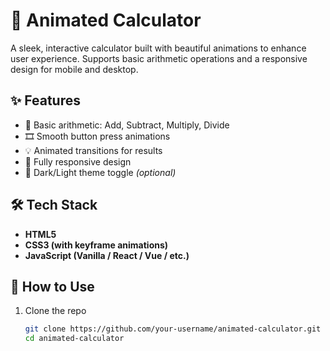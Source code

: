 # 🔢 Animated Calculator

A sleek, interactive calculator built with beautiful animations to enhance user experience. Supports basic arithmetic operations and a responsive design for mobile and desktop.

## ✨ Features

- 🧮 Basic arithmetic: Add, Subtract, Multiply, Divide
- 🎞️ Smooth button press animations
- 💡 Animated transitions for results
- 📱 Fully responsive design
- 🌙 Dark/Light theme toggle *(optional)*


## 🛠️ Tech Stack

- **HTML5**
- **CSS3 (with keyframe animations)**
- **JavaScript (Vanilla / React / Vue / etc.)**


## 🔧 How to Use

1. Clone the repo
   ```bash
   git clone https://github.com/your-username/animated-calculator.git
   cd animated-calculator
